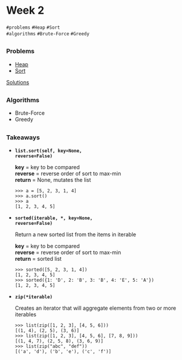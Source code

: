 # Week 2
`#problems` `#Heap` `#Sort`\
`#algorithms` `#Brute-Force` `#Greedy`

##

### Problems
- [Heap](https://programmers.co.kr/learn/courses/30/parts/12117)
- [Sort](https://programmers.co.kr/learn/courses/30/parts/12198)


[Solutions](./week02)

##

### Algorithms
- Brute-Force
- Greedy

##

### Takeaways
- <code>**list.sort(self, key=None, reverse=False)**</code>

  **key** = key to be compared\
  **reverse** = reverse order of sort to max-min\
  **return** = None, mutates the list
  
  
  ```
  >>> a = [5, 2, 3, 1, 4]
  >>> a.sort()
  >>> a
  [1, 2, 3, 4, 5]
  ```
  
- <code>**sorted(iterable, *, key=None, reverse=False)**</code>

  Return a new sorted list from the items in iterable
  
  **key** = key to be compared\
  **reverse** = reverse order of sort to max-min\
  **return** = sorted list
 
  ```
  >>> sorted([5, 2, 3, 1, 4])
  [1, 2, 3, 4, 5]
  >>> sorted({1: 'D', 2: 'B', 3: 'B', 4: 'E', 5: 'A'})
  [1, 2, 3, 4, 5]
  ```
  
- <code>**zip(*iterable)**</code>
  
  Creates an iterator that will aggregate elements from two or more iterables
  
  
  ```
  >>> list(zip([1, 2, 3], [4, 5, 6]))
  [(1, 4), (2, 5), (3, 6)]
  >>> list(zip([1, 2, 3], [4, 5, 6], [7, 8, 9]))
  [(1, 4, 7), (2, 5, 8), (3, 6, 9)]
  >>> list(zip("abc", "def"))
  [('a', 'd'), ('b', 'e'), ('c', 'f')]
  ```
